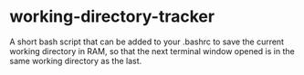 # working-directory-tracker
A short bash script that can be added to your .bashrc to save the current working directory in RAM, so that the next terminal window opened is in the same working directory as the last.
